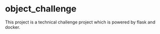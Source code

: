 # object_challenge

This project is a technical challenge project which is powered by flask and docker.


